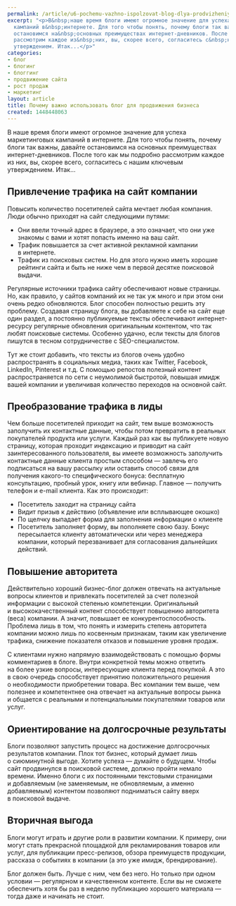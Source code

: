 ```yaml
---
permalink: /article/u6-pochemu-vazhno-ispolzovat-blog-dlya-prodvizheniya-biznesa
excerpt: "<p>В&nbsp;наше время блоги имеют огромное значение для успеха маркетинговых
  кампаний в&nbsp;интернете. Для того чтобы понять, почему блоги так важны, давайте
  остановимся на&nbsp;основных преимуществах интернет-дневников. После того как мы&nbsp;подробно
  рассмотрим каждое из&nbsp;них, вы, скорее всего, согласитесь с&nbsp;нашим ключевым
  утверждением. Итак...</p>"
categories:
- блог
- блогинг
- блоггинг
- продвижение сайта
- рост продаж
- маркетинг
layout: article
title: Почему важно использовать блог для продвижения бизнеса
created: 1448448063
---
```

<p>В&nbsp;наше время блоги имеют огромное значение для успеха маркетинговых кампаний в&nbsp;интернете. Для того чтобы понять, почему блоги так важны, давайте остановимся на&nbsp;основных преимуществах интернет-дневников. После того как мы&nbsp;подробно рассмотрим каждое из&nbsp;них, вы, скорее всего, согласитесь с&nbsp;нашим ключевым утверждением. Итак...</p>
<h2>Привлечение трафика на&nbsp;сайт компании</h2>
<p>Повысить количество посетителей сайта мечтает любая компания. Люди обычно приходят на&nbsp;сайт следующими путями:</p>
<p>
	<ul>
		<li><span>Они ввели точный адрес в</span>&nbsp;<span>браузере, а</span>&nbsp;<span>это означает, что они уже знакомы с</span>&nbsp;<span>вами и</span>&nbsp;<span>хотят попасть именно на</span>&nbsp;<span>ваш сайт.</span></li>
		<li><span>Трафик повышается за</span>&nbsp;<span>счет активной рекламной кампании в</span>&nbsp;<span>интернете.</span></li>
		<li><span>Трафик из</span>&nbsp;<span>поисковых систем. Но</span>&nbsp;<span>для этого нужно иметь хорошие рейтинги сайта и</span>&nbsp;<span>быть не</span>&nbsp;<span>ниже чем в</span>&nbsp;<span>первой десятке поисковой выдачи.</span></li>
	</ul>
</p>
<p>Регулярные источники трафика сайту обеспечивают новые страницы. Но, как правило, у&nbsp;сайтов компаний их&nbsp;не&nbsp;так уж&nbsp;много и&nbsp;при этом они очень редко обновляются. Блог способен полностью решить эту проблему. Создавая страницу блога, вы&nbsp;добавляете к&nbsp;себе на&nbsp;сайт еще один раздел, а&nbsp;постоянно публикуемые тексты обеспечивают интернет-ресурсу регулярные обновления оригинальным контентом, что так любят поисковые системы. Особенно удачно, если тексты для блогов пишутся в&nbsp;тесном сотрудничестве с&nbsp;SEO-специалистом. </p>
<p>Тут&nbsp;же стоит добавить, что тексты из&nbsp;блогов очень удобно распространять в&nbsp;социальных медиа, таких как Twitter, Facebook, LinkedIn, Pinterest и&nbsp;т.д. С&nbsp;помощью репостов полезный контент распространяется по&nbsp;сети с&nbsp;неумолимой быстротой, повышая имидж вашей компании и&nbsp;увеличивая количество переходов на&nbsp;основной сайт. </p>
<h2>Преобразование трафика в&nbsp;лиды</h2>
<p>Чем больше посетителей приходит на&nbsp;сайт, тем выше возможность заполучить их&nbsp;контактные данные, чтобы потом превратить в&nbsp;реальных покупателей продукта или услуги. Каждый раз как вы&nbsp;публикуете новую страницу, которая проходит индексацию и&nbsp;приводит на&nbsp;сайт заинтересованного пользователя, вы&nbsp;имеете возможность заполучить контактные данные клиента простым способом&nbsp;— завлечь его подписаться на&nbsp;вашу рассылку или оставить способ связи для получения какого-то специфического бонуса: бесплатную консультацию, пробный урок, книгу или вебинар. Главное&nbsp;— получить телефон и&nbsp;e-mail клиента. Как это происходит:</p>
<p>
	<ul>
		<li><span>Посетитель заходит на</span>&nbsp;<span>страницу сайта</span></li>
		<li><span>Видит призыв к</span>&nbsp;<span>действию (объявление или всплывающее окошко)</span></li>
		<li><span>По</span>&nbsp;<span>щелчку выпадает форма для заполнения информации о</span>&nbsp;<span>клиенте</span></li>
		<li><span>Посетитель заполняет форму, вы</span>&nbsp;<span>пополняете свою базу. Бонус пересылается клиенту автоматически или через менеджера компании, который перезванивает для согласования дальнейших действий.</span></li>
	</ul>
</p>
<h2>Повышение авторитета</h2>
<p>Действительно хороший бизнес-блог должен отвечать на&nbsp;актуальные вопросы клиентов и&nbsp;привлекать посетителей за&nbsp;счет полезной информации с&nbsp;высокой степенью компетенции. Оригинальный и&nbsp;высококачественный контент способствует повышению авторитета (веса) компании. А&nbsp;значит, повышает ее&nbsp;конкурентоспособность. Проблема лишь в&nbsp;том, что понять и&nbsp;измерить степень авторитета компании можно лишь по&nbsp;косвенным признакам, таким как увеличение трафика, снижение показателя отказов и&nbsp;повышение уровня продаж.</p>
<p>С&nbsp;клиентами нужно напрямую взаимодействовать с&nbsp;помощью формы комментариев в&nbsp;блоге. Внутри конкретной темы можно ответить на&nbsp;более узкие вопросы, интересующие клиента перед покупкой. А&nbsp;это в&nbsp;свою очередь способствует принятию положительного решения о&nbsp;необходимости приобретении товара. Вес компании тем выше, чем полезнее и&nbsp;компетентнее она отвечает на&nbsp;актуальные вопросы рынка и&nbsp;общается с&nbsp;реальными и&nbsp;потенциальными покупателями товаров или услуг. </p>
<h2>Ориентирование на&nbsp;долгосрочные результаты</h2>
<p>Блоги позволяют запустить процесс на&nbsp;достижение долгосрочных результатов компании. Плох тот бизнес, который думает лишь о&nbsp;сиюминутной выгоде. Хотите успеха&nbsp;— думайте о&nbsp;будущем. Чтобы сайт продвинулся в&nbsp;поисковой системе, должно пройти немало времени. Именно блоги с&nbsp;их&nbsp;постоянными текстовыми страницами и&nbsp;добавляемым (не&nbsp;заменяемым, не&nbsp;обновляемым, а&nbsp;именно добавляемым) контентом позволяют подниматься сайту вверх в&nbsp;поисковой выдаче. </p>
<h2>Вторичная выгода</h2>
<p>Блоги могут играть и&nbsp;другие роли в&nbsp;развитии компании. К&nbsp;примеру, они могут стать прекрасной площадкой для рекламирования товаров или услуг, для публикации пресс-релизов, обзора преимуществ продукции, рассказа о&nbsp;событиях в&nbsp;компании (а&nbsp;это уже имидж, брендирование). </p>
<p>Блог должен быть. Лучше с&nbsp;ним, чем без него. Но&nbsp;только при одном условии&nbsp;— регулярном и&nbsp;качественном контенте. Если вы&nbsp;не&nbsp;сможете обеспечить хотя&nbsp;бы раз в&nbsp;неделю публикацию хорошего материала&nbsp;— тогда даже и&nbsp;начинать не&nbsp;стоит.</p>

